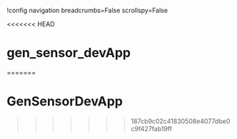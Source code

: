 !config navigation breadcrumbs=False scrollspy=False

<<<<<<< HEAD
# gen_sensor_devApp
=======
# GenSensorDevApp
>>>>>>> 187cb9c02c41830508e4077dbe0c9f427fab19ff
